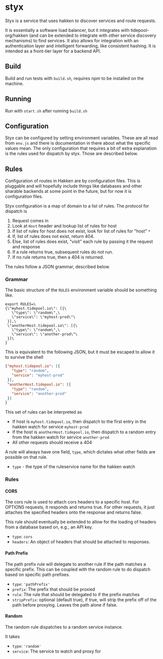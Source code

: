 styx
====

Styx is a service that uses hakken to discover services and route requests.

It is essentially a software load balancer, but it integrates with tidepool-org/hakken (and can be extended to integrate with other service discovery mechanisms) to find services.  It also allows for integration with an authentication layer and intelligent forwarding, like consistent hashing.  It is intended as a front-tier layer for a backend API.

## Build

Build and run tests with `build.sh`, requires npm to be installed on the machine.

## Running

Run with `start.sh` after running `build.sh`

## Configuration

Styx can be configured by setting environment variables.  These are all read from `env.js` and there is documentation in there about what the specific values mean.  The only configuration that requires a bit of extra explanation is the rules used for dispatch by styx.  Those are described below.

## Rules

Configuration of routes in Hakken are by configuration files.  This is pluggable and will hopefully include things like databases and other sharable backends at some point in the future, but for now it is configuration files.

Styx configuration is a map of domain to a list of rules.  The protocol for dispatch is

 1) Request comes in
 2) Look at `Host` header and lookup list of rules for host
 3) If list of rules for host does not exist, look for list of rules for "host" `*`
 4) If, list of rules does not exist, return 404.
 5) Else, list of rules does exist, "visit" each rule by passing it the request and response
 6) If a rule returns true, subsequent rules do not run.
 7) If no rule returns true, then a 404 is returned.

The rules follow a JSON grammar, described below.

### Grammar

The basic structure of the `RULES` environment variable should be something like.

```
export RULES=\
{\"myhost.tidepool.io\": [{\
   \"type\": \"random\",\
   \"service\": \"myhost-prod\"\
 }],\
 \"anotherHost.tidepool.io\": [{\
   \"type\": \"random\",\
   \"service\": \"another-prod\"\
 }]\
}
```

This is equivalent to the following JSON, but it must be escaped to allow it to survive the shell

``` json
{"myhost.tidepool.io": [{
   "type": "random",
   "service": "myhost-prod"
 }],
 "anotherHost.tidepool.io": [{
   "type": "random",
   "service": "another-prod"
 }]
}
```

This set of rules can be interpreted as

* If host is `myhost.tidepool.io`, then dispatch to the first entry in the hakken watch for service `myhost-prod`
* If the host is `anotherHost.tidepool.io`, then dispatch to a random entry from the hakken watch for service `another-prod`
* All other requests should receive a 404

A rule will always have one field, `type`, which dictates what other fields are possible on that rule.

* `type` - the type of the ruleservice name for the hakken watch

### Rules

#### CORS

The cors rule is used to attach cors headers to a specific host.  For OPTIONS requests, it responds and returns true.
For other requests, it just attaches the specified headers onto the response and returns false.

This rule should eventually be extended to allow for the loading of headers from a database based on, e.g., an API key.

* `type`: `cors`
* `headers`: An object of headers that should be attached to responses.

#### Path Prefix

The path prefix rule will delegate to another rule if the path matches a specific prefix.  This can be coupled with
the random rule to do dispatch based on specific path prefixes.

* `type`: `'pathPrefix'`
* `prefix`: The prefix that should be proxied
* `rule`: The rule that should be delegated to if the prefix matches
* `stripPrefix`: optional (default true), if true, will strip the prefix off of the path before proxying.  Leaves the path alone if false.

#### Random

The random rule dispatches to a random service instance.

It takes

* `type`: `'random'`
* `service`: The service to watch and proxy for

